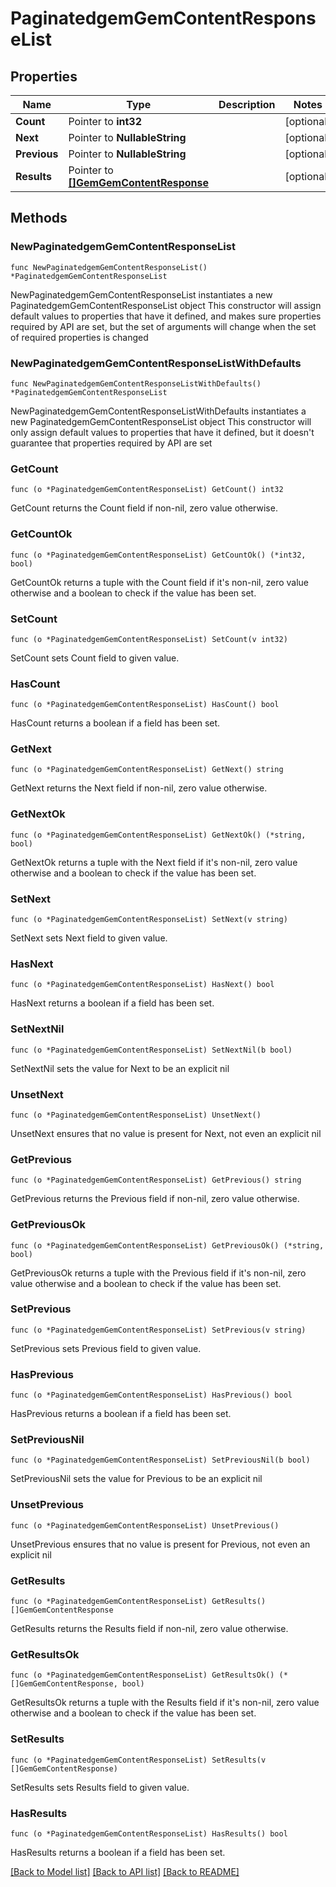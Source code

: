 # PaginatedgemGemContentResponseList

## Properties

Name | Type | Description | Notes
------------ | ------------- | ------------- | -------------
**Count** | Pointer to **int32** |  | [optional] 
**Next** | Pointer to **NullableString** |  | [optional] 
**Previous** | Pointer to **NullableString** |  | [optional] 
**Results** | Pointer to [**[]GemGemContentResponse**](GemGemContentResponse.md) |  | [optional] 

## Methods

### NewPaginatedgemGemContentResponseList

`func NewPaginatedgemGemContentResponseList() *PaginatedgemGemContentResponseList`

NewPaginatedgemGemContentResponseList instantiates a new PaginatedgemGemContentResponseList object
This constructor will assign default values to properties that have it defined,
and makes sure properties required by API are set, but the set of arguments
will change when the set of required properties is changed

### NewPaginatedgemGemContentResponseListWithDefaults

`func NewPaginatedgemGemContentResponseListWithDefaults() *PaginatedgemGemContentResponseList`

NewPaginatedgemGemContentResponseListWithDefaults instantiates a new PaginatedgemGemContentResponseList object
This constructor will only assign default values to properties that have it defined,
but it doesn't guarantee that properties required by API are set

### GetCount

`func (o *PaginatedgemGemContentResponseList) GetCount() int32`

GetCount returns the Count field if non-nil, zero value otherwise.

### GetCountOk

`func (o *PaginatedgemGemContentResponseList) GetCountOk() (*int32, bool)`

GetCountOk returns a tuple with the Count field if it's non-nil, zero value otherwise
and a boolean to check if the value has been set.

### SetCount

`func (o *PaginatedgemGemContentResponseList) SetCount(v int32)`

SetCount sets Count field to given value.

### HasCount

`func (o *PaginatedgemGemContentResponseList) HasCount() bool`

HasCount returns a boolean if a field has been set.

### GetNext

`func (o *PaginatedgemGemContentResponseList) GetNext() string`

GetNext returns the Next field if non-nil, zero value otherwise.

### GetNextOk

`func (o *PaginatedgemGemContentResponseList) GetNextOk() (*string, bool)`

GetNextOk returns a tuple with the Next field if it's non-nil, zero value otherwise
and a boolean to check if the value has been set.

### SetNext

`func (o *PaginatedgemGemContentResponseList) SetNext(v string)`

SetNext sets Next field to given value.

### HasNext

`func (o *PaginatedgemGemContentResponseList) HasNext() bool`

HasNext returns a boolean if a field has been set.

### SetNextNil

`func (o *PaginatedgemGemContentResponseList) SetNextNil(b bool)`

 SetNextNil sets the value for Next to be an explicit nil

### UnsetNext
`func (o *PaginatedgemGemContentResponseList) UnsetNext()`

UnsetNext ensures that no value is present for Next, not even an explicit nil
### GetPrevious

`func (o *PaginatedgemGemContentResponseList) GetPrevious() string`

GetPrevious returns the Previous field if non-nil, zero value otherwise.

### GetPreviousOk

`func (o *PaginatedgemGemContentResponseList) GetPreviousOk() (*string, bool)`

GetPreviousOk returns a tuple with the Previous field if it's non-nil, zero value otherwise
and a boolean to check if the value has been set.

### SetPrevious

`func (o *PaginatedgemGemContentResponseList) SetPrevious(v string)`

SetPrevious sets Previous field to given value.

### HasPrevious

`func (o *PaginatedgemGemContentResponseList) HasPrevious() bool`

HasPrevious returns a boolean if a field has been set.

### SetPreviousNil

`func (o *PaginatedgemGemContentResponseList) SetPreviousNil(b bool)`

 SetPreviousNil sets the value for Previous to be an explicit nil

### UnsetPrevious
`func (o *PaginatedgemGemContentResponseList) UnsetPrevious()`

UnsetPrevious ensures that no value is present for Previous, not even an explicit nil
### GetResults

`func (o *PaginatedgemGemContentResponseList) GetResults() []GemGemContentResponse`

GetResults returns the Results field if non-nil, zero value otherwise.

### GetResultsOk

`func (o *PaginatedgemGemContentResponseList) GetResultsOk() (*[]GemGemContentResponse, bool)`

GetResultsOk returns a tuple with the Results field if it's non-nil, zero value otherwise
and a boolean to check if the value has been set.

### SetResults

`func (o *PaginatedgemGemContentResponseList) SetResults(v []GemGemContentResponse)`

SetResults sets Results field to given value.

### HasResults

`func (o *PaginatedgemGemContentResponseList) HasResults() bool`

HasResults returns a boolean if a field has been set.


[[Back to Model list]](../README.md#documentation-for-models) [[Back to API list]](../README.md#documentation-for-api-endpoints) [[Back to README]](../README.md)


